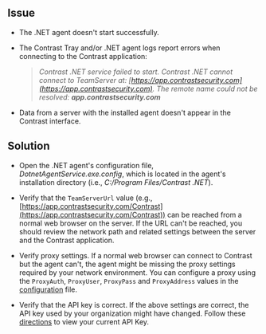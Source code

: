 <!--
title: "The .NET Agent Can't Connect to Contrast"
description: "Troubleshooting guide for .NET agent issues"
tags: "troubleshoot Contrast interface agent installation .NET"
-->

## Issue

* The .NET agent doesn't start successfully.
* The Contrast Tray and/or .NET agent logs report errors when connecting to the Contrast application: 

    >*Contrast .NET service failed to start. Contrast .NET cannot connect to TeamServer at: [https://app.contrastsecurity.com](https://app.contrastsecurity.com). The remote name could not be resolved:* ***app.contrastsecurity.com***

* Data from a server with the installed agent doesn't appear in the Contrast interface.

## Solution

* Open the .NET agent's configuration file, *DotnetAgentService.exe.config*, which is located in the agent's installation directory (i.e., *C:/Program Files/Contrast .NET*).

* Verify that the `TeamServerUrl` value (e.g., [https://app.contrastsecurity.com/Contrast](https://app.contrastsecurity.com/Contrast)) can be reached from a normal web browser on the server. If the URL can't be reached, you should review the network path and related settings between the server and the Contrast application.

* Verify proxy settings. If a normal web browser can connect to Contrast but the agent can't, the agent might be missing the proxy settings required by your network environment. You can configure a proxy using the `ProxyAuth`, `ProxyUser`, `ProxyPass` and `ProxyAddress` values in the [configuration](installation-netconfig.html) file.

* Verify that the API key is correct. If the above settings are correct, the API key used by your organization might have changed. Follow these [directions](admin-systemsettings.html#apikey) to view your current API Key.

